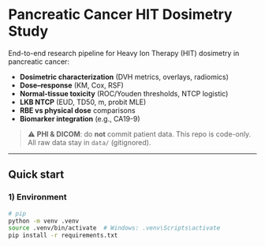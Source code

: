 # Pancreatic Cancer HIT Dosimetry Study

End-to-end research pipeline for Heavy Ion Therapy (HIT) dosimetry in pancreatic cancer:
- **Dosimetric characterization** (DVH metrics, overlays, radiomics)
- **Dose–response** (KM, Cox, RSF)
- **Normal-tissue toxicity** (ROC/Youden thresholds, NTCP logistic)
- **LKB NTCP** (EUD, TD50, m, probit MLE)
- **RBE vs physical dose** comparisons
- **Biomarker integration** (e.g., CA19-9)

> ⚠️ **PHI & DICOM**: do **not** commit patient data. This repo is code-only. All raw data stay in `data/` (gitignored).

---

## Quick start

### 1) Environment
```bash
# pip
python -m venv .venv
source .venv/bin/activate  # Windows: .venv\Scripts\activate
pip install -r requirements.txt
